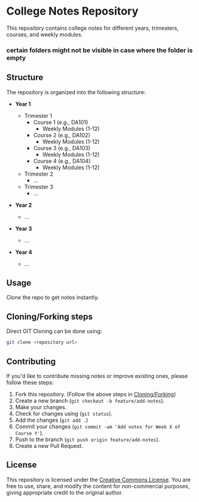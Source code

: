 # College Notes Repository

This repository contains college notes for different years, trimesters, courses, and weekly modules.
### **certain folders might not be visible in case where the folder is empty**

## Structure

The repository is organized into the following structure:

- **Year 1**
  - Trimester 1
    - Course 1 (e.g., DA101)
      - Weekly Modules (1-12)
    - Course 2 (e.g., DA102)
      - Weekly Modules (1-12)
    - Course 3 (e.g., DA103)
      - Weekly Modules (1-12)
    - Course 4 (e.g., DA104)
      - Weekly Modules (1-12)
  - Trimester 2
    - ...
  - Trimester 3
    - ...
  
- **Year 2**
  - ...

- **Year 3**
  - ...

- **Year 4**
  - ...

## Usage

Clone the repo to get notes instantly.

## Cloning/Forking steps
Direct GIT Cloning can be done using:
```bash
git clone <repository url>
```
## Contributing

If you'd like to contribute missing notes or improve existing ones, please follow these steps:
1. Fork this repository. (Follow the above steps in [Cloning/Forking](#cloningforking-steps))
2. Create a new branch (`git checkout -b feature/add-notes`).
3. Make your changes.
4. Check for changes using (`git status`).
5. Add the changes (`git add .`)
6. Commit your changes (`git commit -am 'Add notes for Week X of Course Y'`).
7. Push to the branch (`git push origin feature/add-notes`).
8. Create a new Pull Request.

## License

This repository is licensed under the [Creative Commons License](LICENSE.md). You are free to use, share, and modify the content for non-commercial purposes, giving appropriate credit to the original author.


